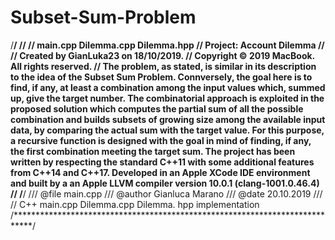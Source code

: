 # Subset-Sum-Problem

/****************************************************************************/
//
//  main.cpp Dilemma.cpp Dilemma.hpp
//  Project: Account Dilemma
//
//  Created by GianLuka23 on 18/10/2019.
//  Copyright © 2019 MacBook. All rights reserved.
//   The problem, as stated, is similar in its description to the idea of the Subset Sum Problem. Connversely, the goal here is to find, if any, at least a combination among the input values which, summed up, give the target number.  The combinatorial approach is exploited in the proposed solution which computes the partial sum of all the possible combination and builds subsets of growing size among the available input data, by comparing the actual sum with the target value. For this purpose, a recursive function is designed with the goal in mind of finding, if any, the first combination meeting the target sum. The project has been written by respecting the standard C++11 with some additional features from C++14 and C++17. Developed in an Apple XCode IDE environment and built by a an Apple LLVM compiler version 10.0.1 (clang-1001.0.46.4)
//
/****************************************************************************/
/// @file    main.cpp
/// @author  Gianluca Marano
/// @date    20.10.2019
///
// C++ main.cpp Dilemma.cpp Dilemma. hpp implementation
/****************************************************************************/
